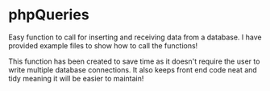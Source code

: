 # phpQueries
Easy function to call for inserting and receiving data from a database. I have provided example files to show how to call the functions!

This function has been created to save time as it doesn't require the user to write multiple database connections. It also keeps front end code neat and tidy meaning it will be easier to maintain!
